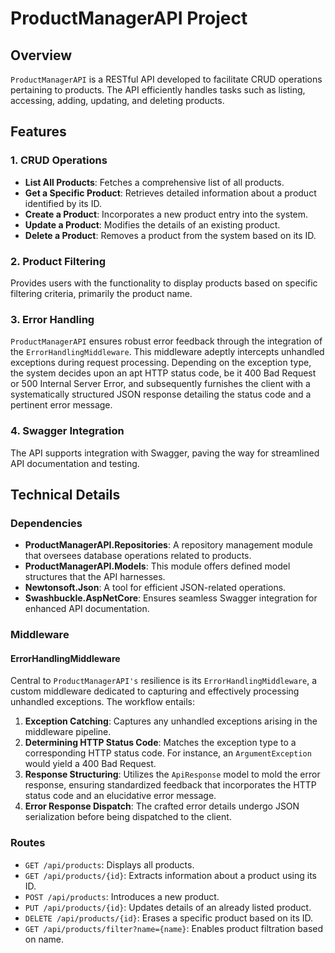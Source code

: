 # ProductManagerAPI Project

## Overview
`ProductManagerAPI` is a RESTful API developed to facilitate CRUD operations pertaining to products. The API efficiently handles tasks such as listing, accessing, adding, updating, and deleting products.

## Features

### 1. CRUD Operations
- **List All Products**: Fetches a comprehensive list of all products.
- **Get a Specific Product**: Retrieves detailed information about a product identified by its ID.
- **Create a Product**: Incorporates a new product entry into the system.
- **Update a Product**: Modifies the details of an existing product.
- **Delete a Product**: Removes a product from the system based on its ID.

### 2. Product Filtering
Provides users with the functionality to display products based on specific filtering criteria, primarily the product name.

### 3. Error Handling
`ProductManagerAPI` ensures robust error feedback through the integration of the `ErrorHandlingMiddleware`. This middleware adeptly intercepts unhandled exceptions during request processing. Depending on the exception type, the system decides upon an apt HTTP status code, be it 400 Bad Request or 500 Internal Server Error, and subsequently furnishes the client with a systematically structured JSON response detailing the status code and a pertinent error message.

### 4. Swagger Integration
The API supports integration with Swagger, paving the way for streamlined API documentation and testing.

## Technical Details

### Dependencies
- **ProductManagerAPI.Repositories**: A repository management module that oversees database operations related to products.
- **ProductManagerAPI.Models**: This module offers defined model structures that the API harnesses.
- **Newtonsoft.Json**: A tool for efficient JSON-related operations.
- **Swashbuckle.AspNetCore**: Ensures seamless Swagger integration for enhanced API documentation.

### Middleware

#### ErrorHandlingMiddleware
Central to `ProductManagerAPI's` resilience is its `ErrorHandlingMiddleware`, a custom middleware dedicated to capturing and effectively processing unhandled exceptions. The workflow entails:
1. **Exception Catching**: Captures any unhandled exceptions arising in the middleware pipeline.
2. **Determining HTTP Status Code**: Matches the exception type to a corresponding HTTP status code. For instance, an `ArgumentException` would yield a 400 Bad Request.
3. **Response Structuring**: Utilizes the `ApiResponse` model to mold the error response, ensuring standardized feedback that incorporates the HTTP status code and an elucidative error message.
4. **Error Response Dispatch**: The crafted error details undergo JSON serialization before being dispatched to the client.

### Routes
- `GET /api/products`: Displays all products.
- `GET /api/products/{id}`: Extracts information about a product using its ID.
- `POST /api/products`: Introduces a new product.
- `PUT /api/products/{id}`: Updates details of an already listed product.
- `DELETE /api/products/{id}`: Erases a specific product based on its ID.
- `GET /api/products/filter?name={name}`: Enables product filtration based on name.

